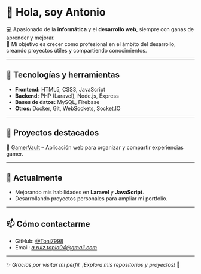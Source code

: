 # 👋 Hola, soy Antonio

💻 Apasionado de la **informática** y el **desarrollo web**, siempre con ganas de aprender y mejorar.  
🎯 Mi objetivo es crecer como profesional en el ámbito del desarrollo, creando proyectos útiles y compartiendo conocimientos.  

---

## 🚀 Tecnologías y herramientas
- **Frontend:** HTML5, CSS3, JavaScript  
- **Backend:** PHP (Laravel), Node.js, Express  
- **Bases de datos:** MySQL, Firebase  
- **Otros:** Docker, Git, WebSockets, Socket.IO  

---

## 📌 Proyectos destacados
🔹 [GamerVault]([https://github.com/Toni7998](https://github.com/Toni7998/GamerVault)) – Aplicación web para organizar y compartir experiencias gamer.  

---

## 🌱 Actualmente
- Mejorando mis habilidades en **Laravel** y **JavaScript**.  
- Desarrollando proyectos personales para ampliar mi portfolio.  

---

## 📫 Cómo contactarme
- GitHub: [@Toni7998](https://github.com/Toni7998)  
- Email: *a.ruiz.tapia04@gmail.com*  

---

✨ *Gracias por visitar mi perfil. ¡Explora mis repositorios y proyectos!* 🚀
